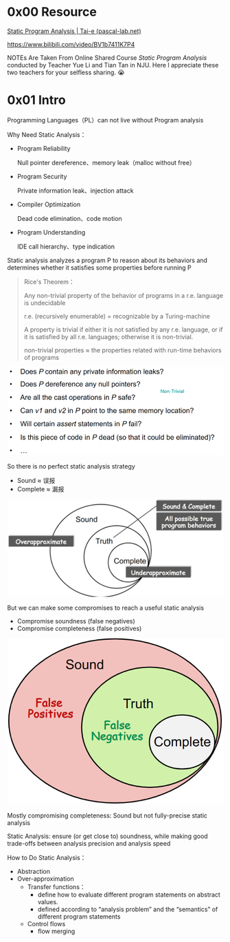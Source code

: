 # 0x00 Resource

[Static Program Analysis | Tai-e (pascal-lab.net)](http://tai-e.pascal-lab.net/lectures.html)

https://www.bilibili.com/video/BV1b7411K7P4

NOTEs Are Taken From Online Shared Course *Static Program Analysis* conducted by Teacher Yue Li and Tian Tan in NJU. Here I appreciate these two teachers for your selfless sharing. 😭

# 0x01 Intro

Programming Languages（PL）can not live without Program analysis

Why Need Static Analysis：

* Program Reliability

  Null pointer dereference、memory leak（malloc without free）

* Program Security

  Private information leak、injection attack

* Compiler Optimization

  Dead code elimination、code motion

* Program Understanding

  IDE call hierarchy、type indication

Static analysis analyzes a program P to reason about its behaviors and determines whether it satisfies some properties before running P

> Rice's Theorem：
>
> Any non-trivial property of the behavior of programs in a r.e. language is undecidable
>
> r.e. (recursively enumerable) = recognizable by a Turing-machine
>
> A property is trivial if either it is not satisfied by any r.e. language, or if it is satisfied by all r.e. languages; otherwise it is non-trivial.
>
> non-trivial properties ≈ the properties related with run-time behaviors of programs

![image-20230402140026717](../.gitbook/assets/image-20230402140026717.png)

So there is no perfect static analysis strategy

* Sound  ≈  误报
* Complete   ≈  漏报

![image-20230402140323081](../.gitbook/assets/image-20230402140323081.png)

But we can make some compromises to reach a useful static analysis

* Compromise soundness (false negatives)
* Compromise completeness (false positives)

![image-20230402140559500](../.gitbook/assets/image-20230402140559500.png)

Mostly compromising completeness: Sound but not fully-precise static analysis

Static Analysis: ensure (or get close to) soundness, while making good trade-offs between analysis precision and analysis speed

How to Do Static Analysis：

* Abstraction
* Over-approximation
  * Transfer functions：
    * define how to evaluate different program statements on abstract values.
    * defined according to “analysis problem” and the “semantics” of different program statements
  * Control flows
    * flow merging









